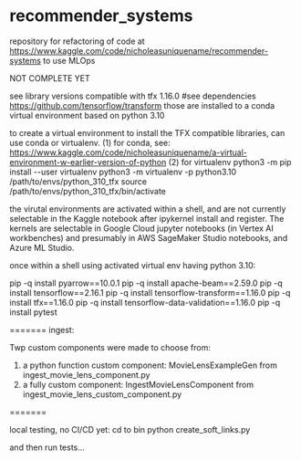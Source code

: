 # recommender_systems
repository for refactoring of code at https://www.kaggle.com/code/nicholeasuniquename/recommender-systems to use MLOps

NOT COMPLETE YET



see library versions compatible with tfx 1.16.0
#see dependencies https://github.com/tensorflow/transform
those are installed to a conda virtual environment based on python 3.10

to create a virtual environment to install the TFX compatible
libraries, can use conda or virtualenv.
(1) for conda, 
  see: https://www.kaggle.com/code/nicholeasuniquename/a-virtual-environment-w-earlier-version-of-python
(2) for virtualenv
  python3 -m pip install --user virtualenv
  python3 -m virtualenv -p python3.10 /path/to/envs/python_310_tfx
  source /path/to/envs/python_310_tfx/bin/activate
  
the virutal environments are activated within a shell, and are not
currently selectable in the Kaggle notebook 
after ipykernel install and register.  The kernels are selectable
in Google Cloud jupyter notebooks (in Vertex AI workbenches)
and presumably in AWS SageMaker Studio notebooks, and Azure ML Studio.

once within a shell using activated virtual env having python 3.10:

pip -q install pyarrow==10.0.1
pip -q install apache-beam==2.59.0
pip -q install tensorflow==2.16.1
pip -q install tensorflow-transform==1.16.0
pip -q install tfx==1.16.0
pip -q install tensorflow-data-validation==1.16.0
pip -q install pytest

======= 
ingest:

  Twp custom components were made to choose from:
  1) a python function custom component:
    MovieLensExampleGen from ingest_movie_lens_component.py
  2) a fully custom component:
    IngestMovieLensComponent from ingest_movie_lens_custom_component.py

=======

local testing, no CI/CD yet:
   cd to bin
   python create_soft_links.py
 
   and then run tests...

